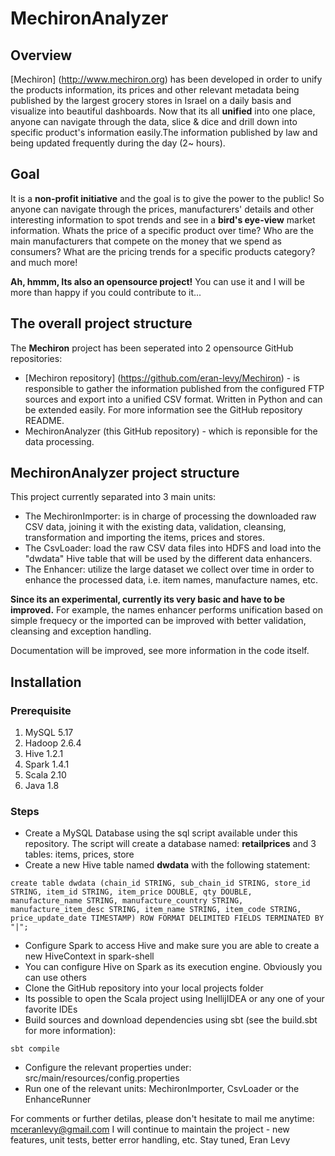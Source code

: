 # MechironAnalyzer
## Overview
[Mechiron] (http://www.mechiron.org) has been developed in order to unify the products information, its prices and other relevant metadata being published by the largest grocery stores in Israel on a daily basis and visualize into beautiful dashboards.
Now that its all **unified** into one place, anyone can navigate through the data, slice & dice and drill down into specific product's information easily.The information published by law and being updated frequently during the day (2~ hours). 

## Goal
It is a **non-profit initiative** and the goal is to give the power to the public! So anyone can navigate through the prices, manufacturers' details and other interesting information to spot trends and see in a **bird's eye-view** market information. 
Whats the price of a specific product over time?
Who are the main manufacturers that compete on the money that we spend as consumers?
What are the pricing trends for a specific products category?
and much more!

**Ah, hmmm, Its also an opensource project!** You can use it and I will be more than happy if you could contribute to it...

## The overall project structure
The **Mechiron** project has been seperated into 2 opensource GitHub repositories:
- [Mechiron repository] (https://github.com/eran-levy/Mechiron) - is responsible to gather the information published from the configured FTP sources and export into a unified CSV format. Written in Python and can be extended easily. For more information see the GitHub repository README.
- MechironAnalyzer (this GitHub repository) - which is reponsible for the data processing. 

## MechironAnalyzer project structure
This project currently separated into 3 main units:
- The MechironImporter: is in charge of processing the downloaded raw CSV data, joining it with the existing data, validation, cleansing, transformation and importing the items, prices and stores. 
- The CsvLoader: load the raw CSV data files into HDFS and load into the "dwdata" Hive table that will be used by the different data enhancers.
- The Enhancer: utilize the large dataset we collect over time in order to enhance the processed data, i.e. item names, manufacture names, etc. 

**Since its an experimental, currently its very basic and have to be improved.** For example, the names enhancer performs unification based on simple frequecy or the imported can be improved with better validation, cleansing and exception handling.

Documentation will be improved, see more information in the code itself.

## Installation
### Prerequisite
1. MySQL 5.17
2. Hadoop 2.6.4
3. Hive 1.2.1
4. Spark 1.4.1
5. Scala 2.10
6. Java 1.8

### Steps
* Create a MySQL Database using the sql script available under this repository. The script will create a database named: **retailprices** and 3 tables: items, prices, store 
* Create a new Hive table named **dwdata**  with the following statement:
```
create table dwdata (chain_id STRING, sub_chain_id STRING, store_id STRING, item_id STRING, item_price DOUBLE, qty DOUBLE, manufacture_name STRING, manufacture_country STRING, manufacture_item_desc STRING, item_name STRING, item_code STRING, price_update_date TIMESTAMP) ROW FORMAT DELIMITED FIELDS TERMINATED BY "|";
```
* Configure Spark to access Hive and make sure you are able to create a new HiveContext in spark-shell
* You can configure Hive on Spark as its execution engine. Obviously you can use others
* Clone the GitHub repository into your local projects folder
* Its possible to open the Scala project using InellijIDEA or any one of your favorite IDEs
* Build sources and download dependencies using sbt (see the build.sbt for more information):
```
sbt compile
```
* Configure the relevant properties under: src/main/resources/config.properties
* Run one of the relevant units: MechironImporter, CsvLoader or the EnhanceRunner

For comments or further detilas, please don't hesitate to mail me anytime: mceranlevy@gmail.com
I will continue to maintain the project - new features, unit tests, better error handling, etc.
Stay tuned,
Eran Levy

